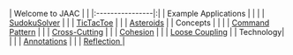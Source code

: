 | Welcome to JAAC | |
|:----------------|:|
| Example Applications |  |
|  | [SudokuSolver](http://code.google.com/p/jaac/wiki/SudokuSolver) |
|  | [TicTacToe](http://code.google.com/p/jaac/wiki/TicTacToe)       |
|  | [Asteroids](http://code.google.com/p/jaac/wiki/Asteroids)       |
| Concepts |  |
|  | [Command Pattern](http://code.google.com/p/jaac/wiki/CommandPattern) |
|  | [Cross-Cutting](http://code.google.com/p/jaac/wiki/CrossCutting) |
|  | [Cohesion](http://code.google.com/p/jaac/wiki/Cohesion) |
|  | [Loose Coupling](http://code.google.com/p/jaac/wiki/LooseCoupling) |
| Technology|  |
|  | [Annotations](http://code.google.com/p/jaac/wiki/Annotations) |
|  | [Reflection ](http://code.google.com/p/jaac/wiki/Reflection) |